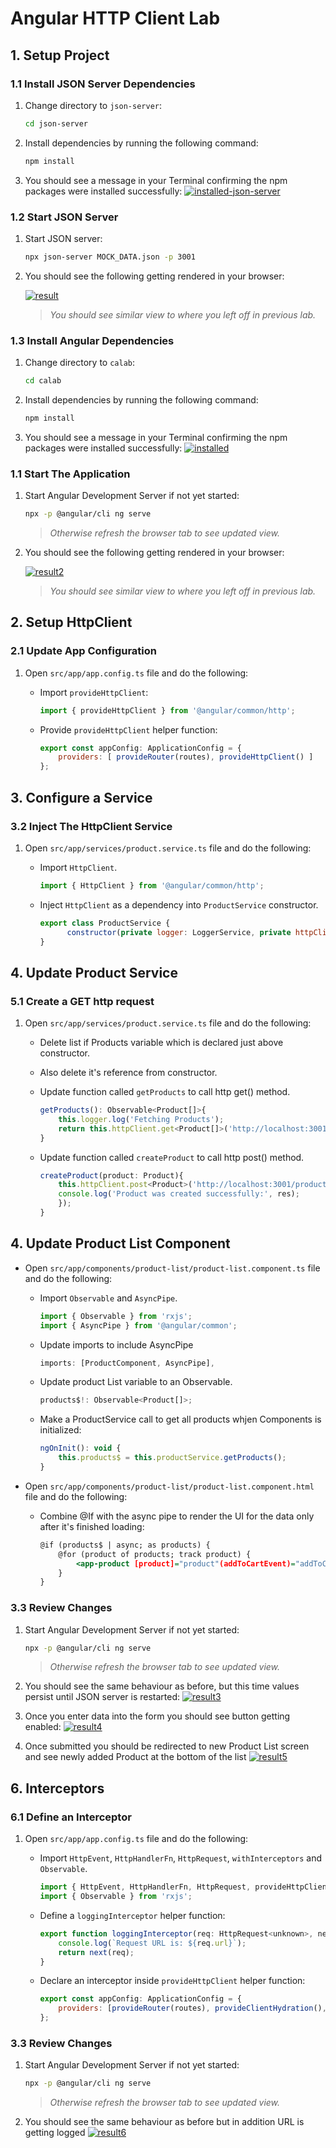 # Angular HTTP Client Lab

## 1. Setup Project

### 1.1 Install JSON Server Dependencies

1. Change directory to `json-server`:

    ```.sh
    cd json-server
    ```
2. Install dependencies by running the following command:

    ```.sh
    npm install
    ```
3. You should see a message in your Terminal confirming the npm packages were installed successfully:
    [![installed-json-server](res/installed-json-server.png)]() 

### 1.2 Start JSON Server
1. Start JSON server:

    ```.bash
    npx json-server MOCK_DATA.json -p 3001
    ```

2. You should see the following getting rendered in your browser:

    [![result](res/result1.png)]() 

    > _You should see similar view to where you left off in previous lab._

### 1.3 Install Angular Dependencies

1. Change directory to `calab`:

    ```.bash
    cd calab
    ```
2. Install dependencies by running the following command:

    ```.bash
    npm install
    ```
3. You should see a message in your Terminal confirming the npm packages were installed successfully:
    [![installed](res/installed.png)]() 

### 1.1 Start The Application

1. Start Angular Development Server if not yet started:

    ```.bash
    npx -p @angular/cli ng serve
    ```
    > _Otherwise refresh the browser tab to see updated view._

2. You should see the following getting rendered in your browser:

    [![result2](res/result2.png)]() 

    > _You should see similar view to where you left off in previous lab._


## 2. Setup HttpClient

### 2.1 Update App Configuration

1. Open `src/app/app.config.ts` file and do the following:
    - Import `provideHttpClient`:
        ```.js
        import { provideHttpClient } from '@angular/common/http';
        ```
    - Provide `provideHttpClient` helper function:

        ```.js
        export const appConfig: ApplicationConfig = {
            providers: [ provideRouter(routes), provideHttpClient() ]
        };
        ```

## 3. Configure a Service

### 3.2 Inject The HttpClient Service 

1. Open `src/app/services/product.service.ts` file and do the following:
    - Import `HttpClient`.

        ```.js
        import { HttpClient } from '@angular/common/http';

        ```

    - Inject `HttpClient` as a dependency into `ProductService` constructor.

        ```.js
        export class ProductService {
              constructor(private logger: LoggerService, private httpClient: HttpClient) { ... }
        }        
        ```

## 4. Update Product Service

### 5.1 Create a GET http request

1. Open `src/app/services/product.service.ts` file and do the following:
    - Delete list if Products variable which is declared just above constructor. 
    - Also delete it's reference from constructor. 
    
    - Update function called `getProducts` to call http get() method.

        ```.js 
        getProducts(): Observable<Product[]>{
            this.logger.log('Fetching Products');
            return this.httpClient.get<Product[]>('http://localhost:3001/products');
        }
        ```
    - Update function called `createProduct` to call http post() method.

        ```.js 
        createProduct(product: Product){
            this.httpClient.post<Product>('http://localhost:3001/products', product).subscribe(res => {​
            console.log('Product was created successfully:', res);​
            });
        }
        ```

## 4. Update Product List Component

- Open `src/app/components/product-list/product-list.component.ts` file and do the following:

    - Import `Observable` and `AsyncPipe`.

        ```.js
        import { Observable } from 'rxjs';
        import { AsyncPipe } from '@angular/common';​
        ```
    - Update imports to include AsyncPipe

        ```.js
        imports: [ProductComponent, AsyncPipe],​
        ```

    - Update product List variable to an Observable.

        ```.js
        products$!: Observable<Product[]>;
        ```
    - Make a ProductService call to get all products whjen Components is initialized:

        ```.js
        ngOnInit(): void {
            this.products$ = this.productService.getProducts();
        }
        ```

- Open `src/app/components/product-list/product-list.component.html` file and do the following:
    - Combine @If with the async pipe to render the UI for the data only after it's finished loading:
        ```.html
        @if (products$ | async; as products) {
            @for (product of products; track product) {
                <app-product [product]="product"(addToCartEvent)="addToCart($event)"></app-product>
            }
        }
        ```

### 3.3 Review Changes

1. Start Angular Development Server if not yet started:

    ```.bash
    npx -p @angular/cli ng serve 
    ```
    > _Otherwise refresh the browser tab to see updated view._

2. You should see the same behaviour as before, but this time values persist until JSON server is restarted:
    [![result3](res/result3.png)]() 

3. Once you enter data into the form you should see button getting enabled:
    [![result4](res/result4.png)]() 

3. Once submitted you should be redirected to new Product List screen and see newly added Product at the bottom of the list
    [![result5](res/result5.png)]() 


## 6. Interceptors

### 6.1 Define an Interceptor
1. Open `src/app/app.config.ts` file and do the following:

    - Import `HttpEvent`, `HttpHandlerFn`, `HttpRequest`, `withInterceptors` and `Observable`.

        ```.js
        import { HttpEvent, HttpHandlerFn, HttpRequest, provideHttpClient, withInterceptors } from '@angular/common/http';
        import { Observable } from 'rxjs';
        ```

    -  Define a `loggingInterceptor` helper function:

        ```.js
        export function loggingInterceptor(req: HttpRequest<unknown>, next: HttpHandlerFn): Observable<HttpEvent<unknown>> {
            console.log(`Request URL is: ${req.url}`);
            return next(req);
        }
        ```
    - Declare an interceptor inside `provideHttpClient` helper function:

        ```.js
        export const appConfig: ApplicationConfig = {
            providers: [provideRouter(routes), provideClientHydration(), provideHttpClient(withInterceptors([loggingInterceptor])), {provide: LoggerService, useClass: TimedLoggerService}]
        };

### 3.3 Review Changes

1. Start Angular Development Server if not yet started:

    ```.bash
    npx -p @angular/cli ng serve 
    ```
    > _Otherwise refresh the browser tab to see updated view._

2. You should see the same behaviour as before but in addition URL is getting logged
    [![result6](res/result6.png)]() 